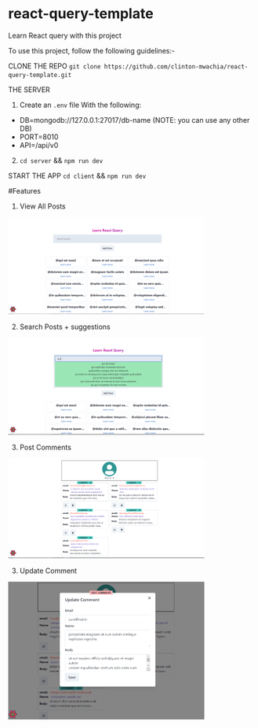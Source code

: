 # react-query-template
Learn React query with this project

To use this project, follow the following guidelines:-

CLONE THE REPO
`git clone https://github.com/clinton-mwachia/react-query-template.git`

THE SERVER
1. Create an `.env` file With the following:
 - DB=mongodb://127.0.0.1:27017/db-name (NOTE: you can use any other DB)
 - PORT=8010
 - API=/api/v0
2. `cd server` && `npm run dev`

START THE APP
`cd client` && `npm run dev`

#Features
1. View All Posts
<img src="/client/src/assets/view-all-posts.png" width="400">

2. Search Posts + suggestions
<img src="/client/src/assets/search-posts.png" width="400">

3. Post Comments
<img src="/client/src/assets/post-comments.png" width="400">

3. Update Comment
<img src="/client/src/assets/edit-comment.png" width="400">

